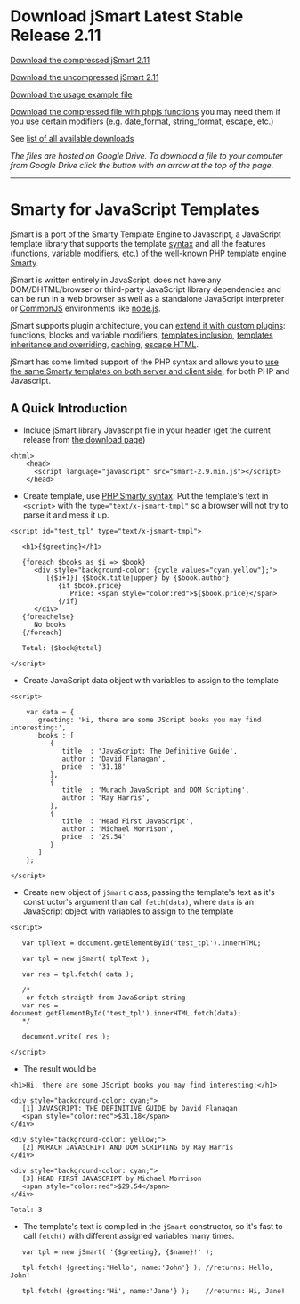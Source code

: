 # Download jSmart Latest Stable Release 2.11 #

[Download the compressed jSmart 2.11](https://drive.google.com/open?id=0B8l3ZqyDglIRMGVManJFNUwwUlk&authuser=0)

[Download the uncompressed jSmart 2.11](https://drive.google.com/open?id=0B8l3ZqyDglIRbXVzbGRsQUwxM1U&authuser=0)

[Download the usage example file](https://drive.google.com/open?id=0B8l3ZqyDglIRVkh0TUlHamJBV0U&authuser=0)

[Download the compressed file with phpjs functions](https://drive.google.com/open?id=0B8l3ZqyDglIReERCSHFwUXUtYU0&authuser=0)  you may need them if you use certain modifiers (e.g. date\_format, string\_format, escape, etc.)

See [list of all available downloads](https://drive.google.com/open?id=0B8l3ZqyDglIRSXYwUURJSENjMk0&authuser=0)

_The files are hosted on Google Drive. To download a file to your computer from Google Drive click the button with an arrow at the top of the page._


---


# Smarty for JavaScript Templates #

jSmart is a port of the Smarty Template Engine to Javascript, a JavaScript template library that supports the template [syntax](syntax.md) and all the features (functions, variable modifiers, etc.) of the well-known PHP template engine [Smarty](http://www.smarty.net).

jSmart is written entirely in JavaScript, does not have any DOM/DHTML/browser or third-party JavaScript library dependencies and can be run in a web browser as well as a standalone JavaScript interpreter or [CommonJS](http://www.commonjs.org) environments like [node.js](http://nodejs.org).

jSmart supports plugin architecture, you can [extend it with custom plugins](CreatePlugin.md): functions, blocks and variable modifiers, [templates inclusion](IncludeTemplates.md), [templates inheritance and overriding](Template_inheritance.md), [caching](caching.md), [escape HTML](escape_html.md).

jSmart has some limited support of the PHP syntax and allows you to [use the same Smarty templates on both server and client side](Smarty_template_in_javascript.md), for both PHP and Javascript.

## A Quick Introduction ##
  * Include jSmart library Javascript file in your header (get the current release from [the download page](http://code.google.com/p/jsmart/downloads/list))
```
<html>
    <head>
      <script language="javascript" src="smart-2.9.min.js"></script>
    </head>
```

  * Create template, use [PHP Smarty syntax](syntax.md). Put the template's text in `<script>` with the `type="text/x-jsmart-tmpl"` so a browser will not try to parse it and mess it up.
```
<script id="test_tpl" type="text/x-jsmart-tmpl">
 
   <h1>{$greeting}</h1>

   {foreach $books as $i => $book}
      <div style="background-color: {cycle values="cyan,yellow"};">
         [{$i+1}] {$book.title|upper} by {$book.author} 
            {if $book.price}                                
               Price: <span style="color:red">${$book.price}</span>
            {/if}                                           
      </div>
   {foreachelse}
      No books
   {/foreach}

   Total: {$book@total}

</script>
```

  * Create JavaScript data object with variables to assign to the template
```
<script>

    var data = {
       greeting: 'Hi, there are some JScript books you may find interesting:',
       books : [
          {
             title  : 'JavaScript: The Definitive Guide',          
             author : 'David Flanagan',                            
             price  : '31.18'
          },
          {
             title  : 'Murach JavaScript and DOM Scripting',
             author : 'Ray Harris',
          },
          {
             title  : 'Head First JavaScript',
             author : 'Michael Morrison',
             price  : '29.54'
          }
       ]      
    };

</script>
```

  * Create new object of `jSmart` class, passing the template's text as it's constructor's argument than call `fetch(data)`, where `data` is an JavaScript object with variables to assign to the template
```
<script>

   var tplText = document.getElementById('test_tpl').innerHTML;

   var tpl = new jSmart( tplText );

   var res = tpl.fetch( data );

   /*
    or fetch straigth from JavaScript string
   var res = document.getElementById('test_tpl').innerHTML.fetch(data);
   */

   document.write( res );

</script>
```

  * The result would be
```
<h1>Hi, there are some JScript books you may find interesting:</h1>

<div style="background-color: cyan;">
   [1] JAVASCRIPT: THE DEFINITIVE GUIDE by David Flanagan 
   <span style="color:red">$31.18</span>
</div>

<div style="background-color: yellow;">
   [2] MURACH JAVASCRIPT AND DOM SCRIPTING by Ray Harris 
</div>

<div style="background-color: cyan;">
   [3] HEAD FIRST JAVASCRIPT by Michael Morrison 
   <span style="color:red">$29.54</span>
</div>

Total: 3
```

  * The template's text is compiled in the `jSmart` constructor, so it's fast to call `fetch()` with different assigned variables many times.
```
   var tpl = new jSmart( '{$greeting}, {$name}!' );

   tpl.fetch( {greeting:'Hello', name:'John'} ); //returns: Hello, John!

   tpl.fetch( {greeting:'Hi', name:'Jane'} );    //returns: Hi, Jane!
```


<p>
<br>
<br>
<wiki:gadget url="http://www.ohloh.net/p/584702/widgets/project_users_logo.xml" height="43" border="0"/><br>
</p>